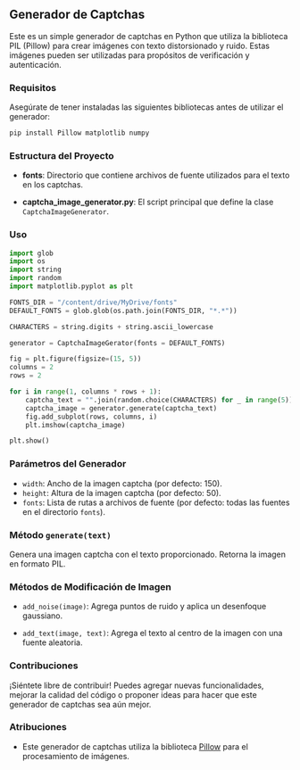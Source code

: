 ## Generador de Captchas

Este es un simple generador de captchas en Python que utiliza la biblioteca PIL (Pillow) para crear imágenes con texto distorsionado y ruido. Estas imágenes pueden ser utilizadas para propósitos de verificación y autenticación.

### Requisitos

Asegúrate de tener instaladas las siguientes bibliotecas antes de utilizar el generador:

```bash
pip install Pillow matplotlib numpy
```

### Estructura del Proyecto

- **fonts**: Directorio que contiene archivos de fuente utilizados para el texto en los captchas.

- **captcha_image_generator.py**: El script principal que define la clase `CaptchaImageGenerator`.

### Uso

```python
import glob
import os
import string
import random
import matplotlib.pyplot as plt

FONTS_DIR = "/content/drive/MyDrive/fonts"
DEFAULT_FONTS = glob.glob(os.path.join(FONTS_DIR, "*.*"))

CHARACTERS = string.digits + string.ascii_lowercase

generator = CaptchaImageGerator(fonts = DEFAULT_FONTS)

fig = plt.figure(figsize=(15, 5))
columns = 2
rows = 2

for i in range(1, columns * rows + 1):
    captcha_text = "".join(random.choice(CHARACTERS) for _ in range(5))
    captcha_image = generator.generate(captcha_text)
    fig.add_subplot(rows, columns, i)
    plt.imshow(captcha_image)

plt.show()
```

### Parámetros del Generador

- `width`: Ancho de la imagen captcha (por defecto: 150).
- `height`: Altura de la imagen captcha (por defecto: 50).
- `fonts`: Lista de rutas a archivos de fuente (por defecto: todas las fuentes en el directorio `fonts`).

### Método `generate(text)`

Genera una imagen captcha con el texto proporcionado. Retorna la imagen en formato PIL.

### Métodos de Modificación de Imagen

- `add_noise(image)`: Agrega puntos de ruido y aplica un desenfoque gaussiano.

- `add_text(image, text)`: Agrega el texto al centro de la imagen con una fuente aleatoria.

### Contribuciones

¡Siéntete libre de contribuir! Puedes agregar nuevas funcionalidades, mejorar la calidad del código o proponer ideas para hacer que este generador de captchas sea aún mejor.

### Atribuciones

- Este generador de captchas utiliza la biblioteca [Pillow](https://pillow.readthedocs.io/) para el procesamiento de imágenes.


